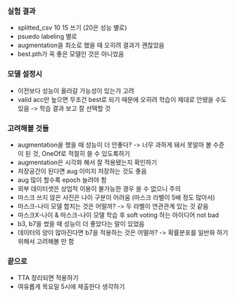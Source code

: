 ### 실험 결과

- splitted_csv 10 15 쓰기 (20은 성능 별로)
- psuedo labeling 별로
- augmentation을 최소로 했을 때 오히려 결과가 괜찮았음
- best.pth가 꼭 좋은 모델인 것은 아니었음

### 모델 설정시

- 이전보다 성능이 올라갈 가능성이 있는가 고려
- valid acc만 높으면 무조건 best로 되기 때문에 오히려 학습이 제대로 안됐을 수도 있음 -> 학습 결과 보고 잘 선택할 것

### 고려해볼 것들

- augmentation을 했을 때 성능이 더 안좋다? -> 너무 과하게 돼서 못알아 볼 수준이 된 것, OneOf로 적절히 쓸 수 있도록하기
- augmentation은 시각화 해서 잘 적용됐는지 확인하기
- 저장공간이 된다면 aug 이미지 저장하는 것도 좋음
- aug 많이 할수록 epoch 늘려야 함
- 외부 데이터셋은 상업적 이용이 불가능한 경우 쓸 수 없으니 주의
- 마스크 쓰지 않은 사진은 나이 구분이 어려움 (마스크 라벨이 5배 정도 많아서)
- 마스크-나이 모델 합치는 것은 어떨까? -> 두 라벨이 연관관계 있는 것 같음
- 마스크X-나이 & 마스크-나이 모델 학습 후 soft voting 하는 아이디어 not bad
- b3, b7을 썼을 때 성능이 더 좋았다는 말이 있었음
- 데이터의 양이 많아진다면 b7을 적용하는 것은 어떨까? -> 확률분포를 일반화 하기 위해서 고려해볼 만 함

### 끝으로

- TTA 정리되면 적용하기
- 여유롭게 목요일 5시에 제출한다 생각하기
